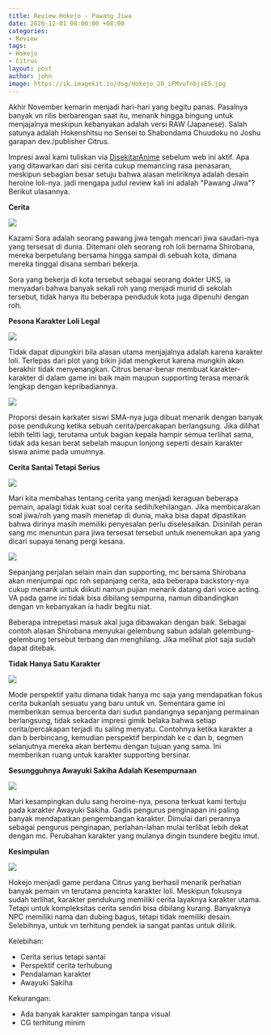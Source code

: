 ```yaml
---
title: Review Hokejo - Pawang Jiwa
date: 2020-12-01 08:00:00 +08:00
categories:
- Review
tags:
- Hokejo
- Citrus
layout: post
author: john
image: https://ik.imagekit.io/dsg/Hokejo_20_iFMvufnbjsE9.jpg
---
```


Akhir November kemarin menjadi hari-hari yang begitu panas. Pasalnya banyak vn rilis berbarengan saat itu, menarik hingga bingung untuk menjajalnya meskipun kebanyakan adalah versi RAW (Japanese).  Salah satunya adalah Hokenshitsu no Sensei to Shabondama Chuudoku no Joshu garapan dev./publisher Citrus.

Impresi awal kami tuliskan via [DisekitarAnime](https://disekitaranime.life/impresi-awal-hokejo-trial-terlirik-untuk-sekelas-trial/) sebelum web ini aktif. Apa yang ditawarkan dari sisi cerita cukup memancing rasa penasaran, meskipun sebagian besar setuju bahwa alasan meliriknya adalah desain heroine loli-nya. jadi mengapa judul review kali ini adalah "Pawang Jiwa"? Berikut ulasannya.

**Cerita**

![](https://ik.imagekit.io/dsg/Hokejo_8nXk4KihW3DH.jpg)

Kazami Sora adalah seorang pawang jiwa tengah mencari jiwa saudari-nya yang tersesat di dunia. Ditemani oleh seorang roh loli bernama Shirobana, mereka berpetulang bersama hingga sampai di sebuah kota, dimana mereka tinggal disana sembari bekerja.

Sora yang bekerja di kota tersebut sebagai seorang dokter UKS, ia menyadari bahwa banyak sekali roh yang menjadi murid di sekolah tersebut, tidak hanya itu beberapa penduduk kota juga dipenuhi dengan roh.

**Pesona Karakter Loli Legal**

![](https://ik.imagekit.io/dsg/Hokejo_27_ipo7T4tctld.jpg)

Tidak dapat dipungkiri bila alasan utama menjajalnya adalah karena karakter loli. Terlepas dari plot yang bikin jidat mengkerut karena mungkin akan berakhir tidak menyenangkan. Citrus benar-benar membuat karakter-karakter di dalam game ini baik main maupun supporting terasa menarik lengkap dengan kepribadiannya.

![](https://ik.imagekit.io/dsg/Hokejo_23_jIZVSuuC2Br4.jpg)

Proporsi desain karkater siswi SMA-nya juga dibuat menarik dengan banyak pose pendukung ketika sebuah cerita/percakapan berlangsung. Jika dilihat lebih teliti lagi, terutama untuk bagian kepala hampir semua terlihat sama, tidak ada kesan berat sebelah maupun lonjong seperti desain karakter siswa anime pada umumnya.

**Cerita Santai Tetapi Serius**

![](https://ik.imagekit.io/dsg/Hokejo_17_skj-zeyK4TNR.jpg)

Mari kita membahas tentang cerita yang menjadi keraguan beberapa pemain, apalagi tidak kuat soal cerita sedih/kehilangan. Jika membicarakan soal jiwa/roh yang masih menetap di dunia, maka bisa dapat dipastikan bahwa dirinya masih memiliki penyesalan perlu diselesaikan. Disinilah peran sang mc menuntun para jiwa tersesat tersebut untuk menemukan apa yang dicari supaya tenang pergi kesana.

![](https://ik.imagekit.io/dsg/Hokejo_19__DhugJfcCXri.jpg)

Sepanjang perjalan selain main dan supporting, mc bersama Shirobana akan menjumpai npc roh sepanjang cerita, ada beberapa backstory-nya cukup menarik untuk diikuti namun pujian menarik datang dari voice acting. VA pada game ini tidak bisa dibilang sempurna, namun dibandingkan dengan vn kebanyakan ia hadir begitu niat.

Beberapa intrepetasi masuk akal juga dibawakan dengan baik. Sebagai contoh alasan Shirobana menyukai gelembung sabun adalah gelembung-gelembung tersebut terbang dan menghilang. Jika melihat plot saja sudah dapat ditebak.

**Tidak Hanya Satu Karakter**

![](https://ik.imagekit.io/dsg/Hokejo_22_cjXgLq8D17gJ.jpg)

Mode perspektif yaitu dimana tidak hanya mc saja yang mendapatkan fokus cerita bukanlah sesuatu yang baru untuk vn. Sementara game ini memberikan semua bercerita dari sudut pandangnya sepanjang permainan berlangsung, tidak sekadar impresi gimik belaka bahwa setiap cerita/percakapan terjadi itu saling menyatu. Contohnya ketika karakter a dan b berbincang, kemudian perspektif berpindah ke c dan b, segmen selanjutnya mereka akan bertemu dengan tujuan yang sama. Ini memberikan ruang untuk karakter supporting bersinar.

**Sesungguhnya Awayuki Sakiha Adalah Kesempurnaan**

![](https://ik.imagekit.io/dsg/AAAAA_2_x4jV4QBTqkz.jpg)

Mari kesampingkan dulu sang heroine-nya, pesona terkuat kami tertuju pada karakter Awayuki Sakiha. Gadis pengurus penginapan ini paling banyak mendapatkan pengembangan karakter. Dimulai dari perannya sebagai pengurus penginapan, perlahan-lahan mulai terlibat lebih dekat dengan mc. Perubahan karakter yang mulanya dingin tsundere begitu imut.

**Kesimpulan**

![](https://ik.imagekit.io/dsg/Hokejo_8_qEbrVGEz6Cj.jpg)

Hokejo menjadi game perdana Citrus yang berhasil menarik perhatian banyak pemain vn terutama pencinta karakter loli. Meskipun fokusnya sudah terlihat, karakter pendukung memiliki cerita layaknya karakter utama. Tetapi untuk kompleksitas cerita sendiri bisa dibilang kurang. Banyaknya NPC memiliki nama dan dubing bagus, tetapi tidak memiliki desain. Selebihnya, untuk vn terhitung pendek ia sangat pantas untuk dilirik.

Kelebihan:

* Cerita serius tetapi santai
* Perspektif cerita terhubung
* Pendalaman karakter
* Awayuki Sakiha

Kekurangan:

* Ada banyak karakter sampingan tanpa visual
* CG terhitung minim